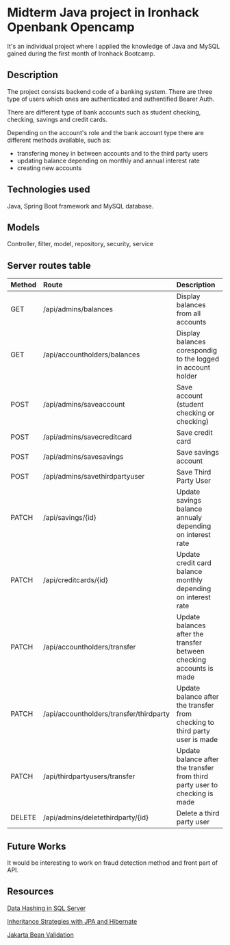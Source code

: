 #  Midterm Java project in Ironhack Openbank Opencamp

It's an individual project where I applied the knowledge of Java and MySQL gained during the first month of Ironhack Bootcamp.



## Description

The project consists backend code of a banking system. There are three type of users which ones are authenticated and authentified Bearer Auth.

There are different type of bank accounts such as student checking, checking, savings and credit cards.

Depending on the account's role and the bank account type there are different methods available, such as:
- transfering money in between accounts and to the third party users
- updating balance depending on monthly and annual interest rate
- creating new accounts
     


## Technologies used

Java, Spring Boot framework and MySQL database.



## Models

Controller, filter, model, repository, security, service

## Server routes table

| Method  | Route  | Description |
| :------------ |:---------------| :-----|
| GET     | /api/admins/balances | Display balances from all accounts |
| GET      | /api/accountholders/balances       | Display balances corespondig to the logged in account holder |
| POST | /api/admins/saveaccount    | Save account (student checking or checking) |
| POST | /api/admins/savecreditcard  | Save credit card |
| POST | /api/admins/savesavings        | Save savings account |
| POST | /api/admins/savethirdpartyuser | Save Third Party User |
| PATCH |/api/savings/{id} | Update savings balance annualy depending on interest rate |
| PATCH | /api/creditcards/{id} | Update credit card balance monthly depending on interest rate |
| PATCH | /api/accountholders/transfer       | Update balances after the transfer between checking accounts is made |
| PATCH | /api/accountholders/transfer/thirdparty | Update balance after the transfer from checking to third party user is made |
| PATCH | /api/thirdpartyusers/transfer    | Update balance after the transfer from third party user to checking is made |
| DELETE | /api/admins/deletethirdparty/{id} | Delete a third party user |

## Future Works

It would be interesting to work on fraud detection method and front part of API.

## Resources

[Data Hashing in SQL Server](https://techcommunity.microsoft.com/t5/sql-server-blog/data-hashing-in-sql-server/ba-p/383909#:~:text=A%20hash%20is%20a%20number,generate%20the%20same%20hash%20value.&text=SQL%20Server%20has%20a%20built,HashBytes%20to%20support%20data%20hashing)

[Inheritance Strategies with JPA and Hibernate](https://thorben-janssen.com/complete-guide-inheritance-strategies-jpa-hibernate/#Table_per_Class)

[Jakarta Bean Validation](https://jakarta.ee/specifications/bean-validation/3.0/apidocs/jakarta/validation/constraints/package-summary.html)
